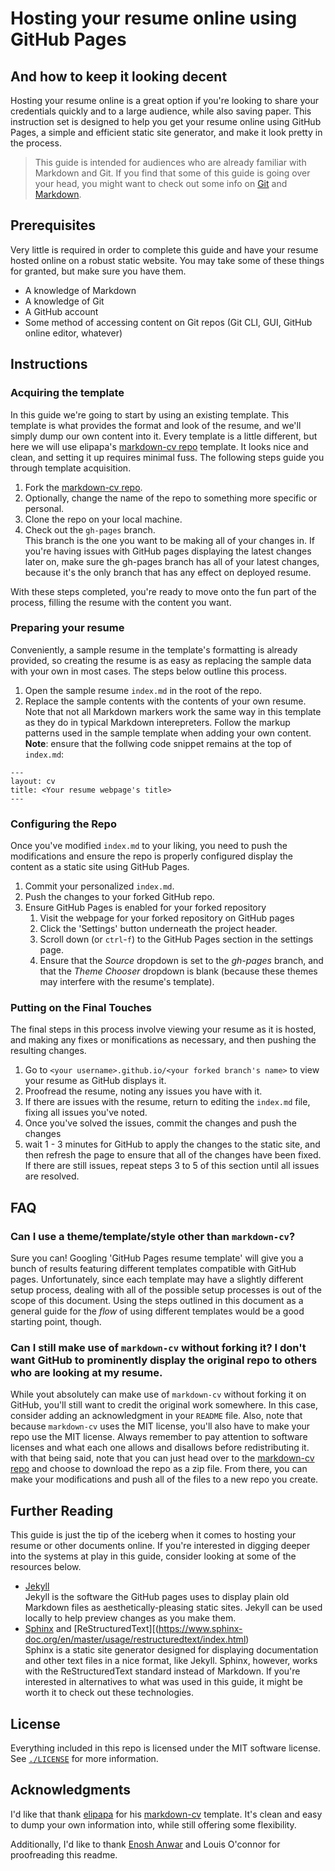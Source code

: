 # Hosting your resume online using GitHub Pages
## And how to keep it looking decent

Hosting your resume online is a great option if you're looking to share your
credentials quickly and to a large audience, while also saving paper. This
instruction set is designed to help you get your resume online using GitHub
Pages, a simple and efficient static site generator, and make it look pretty in
the process.

 > This guide is intended for audiences who are already familiar with Markdown
 > and Git. If you find that some of this guide is going over your head, you
 > might want to check out some info on [Git]() and [Markdown]().
 > 

## Prerequisites

Very little is required in order to complete this guide and have your resume
hosted online on a robust static website. You may take some of these things
for granted, but make sure you have them.

- A knowledge of Markdown
- A knowledge of Git
- A GitHub account
- Some method of accessing content on Git repos (Git CLI, GUI, GitHub online editor, whatever)

## Instructions

### Acquiring the template

In this guide we're going to start by using an existing template. This template
is what provides the format and look of the resume, and we'll simply dump our
own content into it. Every template is a little different, but here we will use
elipapa's [markdown-cv repo](https://github.com/elipapa/markdown-cv) template.
It looks nice and clean, and setting it up requires minimal fuss. The following
steps guide you through template acquisition.

1. Fork the [markdown-cv repo](https://github.com/elipapa/markdown-cv).
2. Optionally, change the name of the repo to something more specific or
   personal.
3. Clone the repo on your local machine.
4. Check out the `gh-pages` branch.  
     This branch is the one you want to be making all of your changes in. If
     you're having issues with GitHub pages displaying the latest changes
     later on, make sure the gh-pages branch has all of your latest changes,
     because it's the only branch that has any effect on deployed resume.

With these steps completed, you're ready to move onto the fun part of the
process, filling the resume with the content you want.

### Preparing your resume

Conveniently, a sample resume in the template's formatting is already provided,
so creating the resume is as easy as replacing the sample data with your own in
most cases. The steps below outline this process.

1. Open the sample resume `index.md` in the root of the repo.
2. Replace the sample contents with the contents of your own resume.  
     Note that not all Markdown markers work the same way in this template as
     they do in typical Markdown interepreters. Follow the markup patterns used
     in the sample template when adding your own content.  
     **Note**: ensure that the follwing code snippet remains at the top of
     `index.md`:
```
---
layout: cv
title: <Your resume webpage's title>
---
```

### Configuring the Repo

Once you've modified `index.md` to your liking, you need to push the
modifications and ensure the repo is properly configured display the content as
a static site using GitHub Pages.

1. Commit your personalized `index.md`.
2. Push the changes to your forked GitHub repo.
3. Ensure GitHub Pages is enabled for your forked repository
   1. Visit the webpage for your forked repository on GitHub pages
   2. Click the 'Settings' button underneath the project header.
   3. Scroll down (or `ctrl`-`f`) to the GitHub Pages section in the settings page.
   4. Ensure that the *Source* dropdown is set to the *gh-pages* branch, and that the *Theme Chooser* dropdown is blank (because these themes may interfere with the resume's template).

### Putting on the Final Touches

The final steps in this process involve viewing your resume as it is hosted,
and making any fixes or monifications as necessary, and then pushing the
resulting changes.

1. Go to `<your username>.github.io/<your forked branch's name>` to view your resume as GitHub displays it.
2. Proofread the resume, noting any issues you have with it.
3. If there are issues with the resume, return to editing the `index.md` file, fixing all issues you've noted.
4. Once you've solved the issues, commit the changes and push the changes
5. wait 1 - 3 minutes for GitHub to apply the changes to the static site, and then refresh the page to ensure that all of the changes have been fixed.  
    If there are still issues, repeat steps 3 to 5 of this section until all
    issues are resolved.

## FAQ

### **Can I use a theme/template/style other than `markdown-cv`?**  
Sure you can! Googling 'GitHub Pages resume template' will give you a bunch of
results featuring different templates compatible with GitHub pages.
Unfortunately, since each template may have a slightly different setup process,
dealing with all of the possible setup processes is out of the scope of this
document. Using the steps outlined in this document as a general guide for the
*flow* of using different templates would be a good starting point, though.

### **Can I still make use of `markdown-cv` without forking it? I don't want GitHub to prominently display the original repo to others who are looking at my resume.**  
While yout absolutely can make use of `markdown-cv` without forking it on
GitHub, you'll still want to credit the original work somewhere. In this case,
consider adding an acknowledgment in your `README` file. Also, note that
because `markdown-cv` uses the MIT license, you'll also have to make your repo
use the MIT license. Always remember to pay attention to software licenses and
what each one allows and disallows before redistributing it.  
with that being said, note that you can just head over to the
[markdown-cv repo](https://github.com/elipapa/markdown-cv) and choose to
download the repo as a zip file. From there, you can make your modifications
and push all of the files to a new repo you create.

## Further Reading

This guide is just the tip of the iceberg when it comes to hosting your resume
or other documents online. If you're interested in digging deeper into the
systems at play in this guide, consider looking at some of the resources below.

- [Jekyll](https://jekyllrb.com/)  
    Jekyll is the software the GitHub pages uses to display plain old Markdown
    files as aesthetically-pleasing static sites. Jekyll can be used locally to
    help preview changes as you make them.
- [Sphinx](http://www.sphinx-doc.org/en/master/) and [ReStructuredText][(https://www.sphinx-doc.org/en/master/usage/restructuredtext/index.html)  
    Sphinx is a static site generator designed for displaying documentation and
    other text files in a nice format, like Jekyll. Sphinx, however, works with
    the ReStructuredText standard instead of Markdown. If you're interested in
    alternatives to what was used in this guide, it might be worth it to check
    out these technologies.

## License

Everything included in this repo is licensed under the MIT software license.
See [`./LICENSE`](./LICENSE) for more information.

## Acknowledgments

I'd like that thank [elipapa](https://github.com/elipapa) for his
[markdown-cv](https://github.com/elipapa/markdown-cv) template. It's clean and
easy to dump your own information into, while still offering some flexibility.

Additionally, I'd like to thank [Enosh Anwar](https://github.com/EnoshAnwar)
and Louis O'connor for proofreading this readme.
